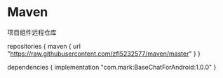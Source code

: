 # Maven
项目组件远程仓库

   repositories {
         maven { url "https://raw.githubusercontent.com/zfl5232577/maven/master" }
   }
   
   dependencies {
    implementation "com.mark:BaseChatForAndroid:1.0.0"
   }
     
